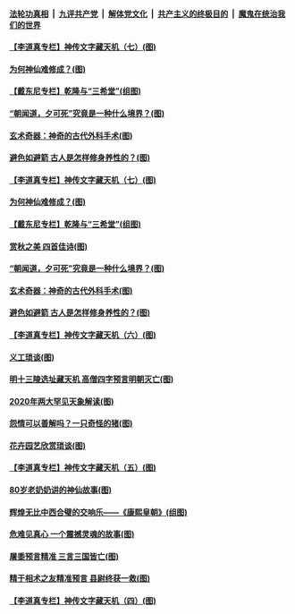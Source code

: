 

####  [法轮功真相](../../../../basic/blob/master/README.md?t=10172202) &nbsp;|&nbsp; [九评共产党](../../../../9ping.md/blob/master/README.md?t=10172202) &nbsp;|&nbsp; [解体党文化](../../../../jtdwh.md/blob/master/README.md?t=10172202)  &nbsp;|&nbsp; [共产主义的终极目的](../../../../gczydzjmd.md/blob/master/README.md?t=10172202) &nbsp;|&nbsp; [魔鬼在统治我们的世界](../../../../mgztzwmdsj.md/blob/master/README.md?t=10172202) 

#### [【李道真专栏】神传文字藏天机（七）(图)](../pages/p7/948791.md?t=10172202) 

#### [为何神仙难修成？(图)](../pages/p7/949464.md?t=10172202) 

#### [【戴东尼专栏】乾隆与“三希堂”(组图)](../pages/p7/944203.md?t=10172202) 

#### [“朝闻道，夕可死”究竟是一种什么境界？(图)](../pages/p7/949370.md?t=10172202) 

#### [玄术奇器：神奇的古代外科手术(图)](../pages/p7/946982.md?t=10172202) 

#### [避色如避箭 古人是怎样修身养性的？(图)](../pages/p7/949357.md?t=10172202) 

#### [【李道真专栏】神传文字藏天机（七）(图)](../pages/p7/948791.md?t=10172202) 

#### [为何神仙难修成？(图)](../pages/p7/949464.md?t=10172202) 

#### [【戴东尼专栏】乾隆与“三希堂”(组图)](../pages/p7/944203.md?t=10172202) 

#### [赏秋之美 四首佳诗(图)](../pages/p7/949460.md?t=10172202) 

#### [“朝闻道，夕可死”究竟是一种什么境界？(图)](../pages/p7/949370.md?t=10172202) 

#### [玄术奇器：神奇的古代外科手术(图)](../pages/p7/946982.md?t=10172202) 

#### [避色如避箭 古人是怎样修身养性的？(图)](../pages/p7/949357.md?t=10172202) 

#### [【李道真专栏】神传文字藏天机（六）(图)](../pages/p7/948788.md?t=10172202) 

#### [义工琐谈(图)](../pages/p7/949015.md?t=10172202) 

#### [明十三陵选址藏天机 高僧四字预言明朝灭亡(图)](../pages/p7/949143.md?t=10172202) 

#### [2020年两大罕见天象解读(图)](../pages/p7/945801.md?t=10172202) 

#### [怨情可以善解吗？一只奇怪的猪(图)](../pages/p7/948972.md?t=10172202) 

#### [花卉园艺欣赏琐谈(图)](../pages/p7/948996.md?t=10172202) 

#### [【李道真专栏】神传文字藏天机（五）(图)](../pages/p7/948692.md?t=10172202) 

#### [80岁老奶奶讲的神仙故事(图)](../pages/p7/948978.md?t=10172202) 

#### [辉煌无比中西合璧的交响乐——《康熙皇朝》(组图)](../pages/p7/948329.md?t=10172202) 

#### [危难见真心 一个震撼灵魂的故事(图)](../pages/p7/948899.md?t=10172202) 

#### [屠黍预言精准 三言三国皆亡(图)](../pages/p7/948676.md?t=10172202) 

#### [精于相术之友精准预言 县尉终获一救(图)](../pages/p7/948781.md?t=10172202) 

#### [【李道真专栏】神传文字藏天机（四）(图)](../pages/p7/948361.md?t=10172202) 

